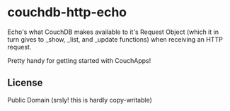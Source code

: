 # couchdb-http-echo

Echo's what CouchDB makes available to it's Request Object (which it in turn
gives to _show, _list, and _update functions) when receiving an HTTP request.

Pretty handy for getting started with CouchApps!

## License

Public Domain (srsly! this is hardly copy-writable)
